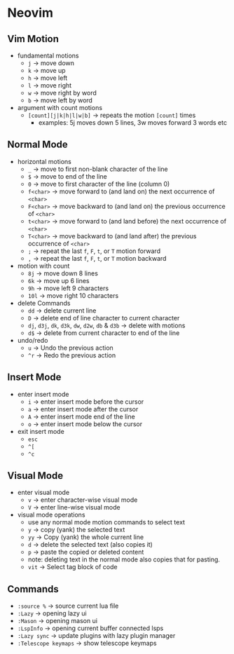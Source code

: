 # Neovim

## Vim Motion

- fundamental motions
    - `j` -> move down
    - `k` -> move up
    - `h` -> move left
    - `l` -> move right
    - `w` -> move right by word
    - `b` -> move left by word
- argument with count motions
    - `[count][j|k|h|l|w|b]` -> repeats the motion `[count]` times
        - examples: 5j moves down 5 lines, 3w moves forward 3 words etc

## Normal Mode

- horizontal motions
    - `_` -> move to first non-blank character of the line
    - `$` -> move to end of the line
    - `0` -> move to first character of the line (column 0)
    - `f<char>` -> move forward to (and land on) the next occurrence of `<char>`
    - `F<char>` -> move backward to (and land on) the previous occurrence of `<char>`
    - `t<char>` -> move forward to (and land before) the next occurrence of `<char>`
    - `T<char>` -> move backward to (and land after) the previous occurrence of `<char>`
    - `;` -> repeat the last `f`, `F`, `t`, or `T` motion forward
    - `,` -> repeat the last `f`, `F`, `t`, or `T` motion backward
- motion with count
    - `8j` -> move down 8 lines
    - `6k` -> move up 6 lines
    - `9h` -> move left 9 characters
    - `10l` -> move right 10 characters
- delete Commands
    - `dd` -> delete current line
    - `D` -> delete end of line character to current character
    - `dj`, `d3j`, `dk`, `d3k`, `dw`, `d2w`, `db` & `d3b` -> delete with motions
    - `d$` -> delete from current character to end of the line
- undo/redo
    - `u` -> Undo the previous action
    - `^r` -> Redo the previous action

## Insert Mode

- enter insert mode
    - `i` -> enter insert mode before the cursor
    - `a` -> enter insert mode after the cursor
    - `A` -> enter insert mode end of the line
    - `o` -> enter insert mode below the cursor
- exit insert mode
    - `esc`
    - `^[`
    - `^c`

## Visual Mode

- enter visual mode
    - `v` -> enter character-wise visual mode
    - `V` -> enter line-wise visual mode
- visual mode operations
    - use any normal mode motion commands to select text
    - `y` -> copy (yank) the selected text
    - `yy` -> Copy (yank) the whole current line
    - `d` -> delete the selected text (also copies it)
    - `p` -> paste the copied or deleted content
    - note: deleting text in the normal mode also copies that for pasting.
    - `vit` -> Select tag block of code

## Commands

- `:source %` -> source current lua file
- `:Lazy` -> opening lazy ui
- `:Mason` -> opening mason ui
- `:LspInfo` -> opening current buffer connected lsps
- `:Lazy sync` -> update plugins with lazy plugin manager
- `:Telescope keymaps` -> show telescope keymaps
